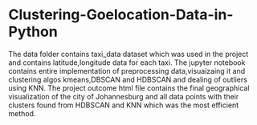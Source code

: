 # Clustering-Goelocation-Data-in-Python
The data folder contains taxi_data dataset which was used in the project and contains latitude,longitude data for each taxi.
The jupyter notebook contains entire implementation of preprocessing data,visuaizaing it and clustering algos kmeans,DBSCAN and HDBSCAN and dealing of outliers using KNN.
The project outcome html file contains the final geographical visualization of the city of Johannesburg and all data points with their clusters found from HDBSCAN and KNN which was the most efficient method.
